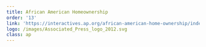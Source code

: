 ```yaml
---
title: African American Homeownership
order: '13'
link: 'https://interactives.ap.org/african-american-home-ownership/index.html'
logo: /images/Associated_Press_logo_2012.svg
class: ap
---
```


